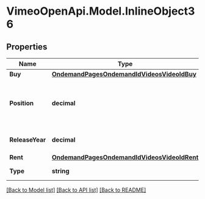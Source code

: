 # VimeoOpenApi.Model.InlineObject36
## Properties

Name | Type | Description | Notes
------------ | ------------- | ------------- | -------------
**Buy** | [**OndemandPagesOndemandIdVideosVideoIdBuy**](OndemandPagesOndemandIdVideosVideoIdBuy.md) |  | [optional] 
**Position** | **decimal** | The position of the video in the On Demand collection. | [optional] 
**ReleaseYear** | **decimal** | The release year of the video. | [optional] 
**Rent** | [**OndemandPagesOndemandIdVideosVideoIdRent**](OndemandPagesOndemandIdVideosVideoIdRent.md) |  | [optional] 
**Type** | **string** | The type of the video. | 

[[Back to Model list]](../README.md#documentation-for-models) [[Back to API list]](../README.md#documentation-for-api-endpoints) [[Back to README]](../README.md)

